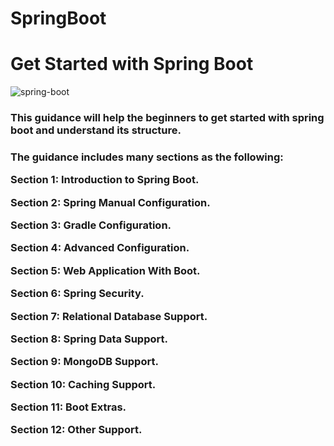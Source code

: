 # SpringBoot

<h1> Get Started with Spring Boot </h1>

![spring-boot](https://user-images.githubusercontent.com/75845807/183748911-cea1a6d5-2e01-4a54-b646-5a4696511927.png)


<h3> This guidance will help the beginners to get started with spring boot and understand its structure. <h3/>
  

  <p>The guidance includes many sections as the following:</p>

<p>Section 1: Introduction to Spring Boot.</p>
<p>Section 2: Spring Manual Configuration.</p>
<p>Section 3: Gradle Configuration.</p>
<p>Section 4: Advanced Configuration.</p>
<p>Section 5: Web Application With Boot.</p>
<p>Section 6: Spring Security.</p>
<p>Section 7: Relational Database Support.</p>
<p>Section 8: Spring Data Support.</p>
<p>Section 9: MongoDB Support.</p>
<p>Section 10: Caching Support.</p>
<p>Section 11: Boot Extras.</p>
<p>Section 12: Other Support.</p>




